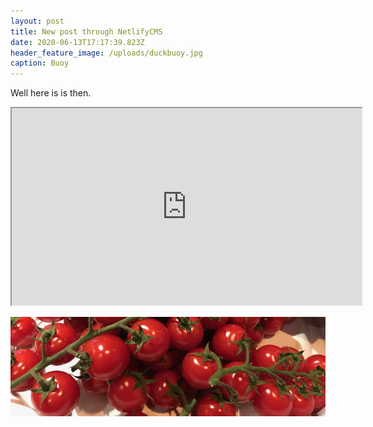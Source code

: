 ```yaml
---
layout: post
title: New post through NetlifyCMS
date: 2020-06-13T17:17:39.823Z
header_feature_image: /uploads/duckbuoy.jpg
caption: Buoy
---
```

Well here is is then.

<div class="video-box"><iframe width="560" height="315" src="https://www.youtube.com/embed/gHIKCoZmQII?rel=0" allow="accelerometer; autoplay; encrypted-media; gyroscope; picture-in-picture" allowfullscreen></iframe></div>

![Tomatoes](/uploads/tomatoes.jpg)
